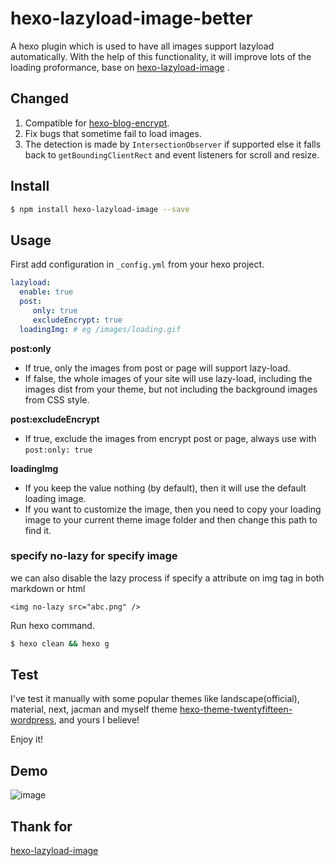 # hexo-lazyload-image-better

A hexo plugin which is used to have all images support lazyload automatically. With the help of this functionality, it will improve lots of the loading proformance, base on [hexo-lazyload-image](https://github.com/Troy-Yang/hexo-lazyload-image) .

## Changed

1. Compatible for [hexo-blog-encrypt](https://github.com/MikeCoder/hexo-blog-encrypt).
2. Fix bugs that sometime fail to load images.
3. The detection is made by `IntersectionObserver` if supported else it falls back to `getBoundingClientRect` and event listeners for scroll and resize.

## Install

```bash
$ npm install hexo-lazyload-image --save
```

## Usage

First add configuration in `_config.yml` from your hexo project.

```yaml
lazyload:
  enable: true
  post:
     only: true
     excludeEncrypt: true
  loadingImg: # eg /images/loading.gif
```
**post:only**
- If true, only the images from post or page will support lazy-load.
- If false, the whole images of your site will use lazy-load, including the images dist from your theme, but not including the background images from CSS style.

**post:excludeEncrypt**

- If true, exclude the images from encrypt post or page, always use with `post:only: true`

**loadingImg**
- If you keep the value nothing (by default), then it will use the default loading image.
- If you want to customize the image, then you need to copy your loading image to your current theme image folder and then change this path to find it.

### specify **no-lazy** for specify image
we can also disable the lazy process if specify a attribute on img tag in both markdown or html
```
<img no-lazy src="abc.png" />
```

Run hexo command.

```bash
$ hexo clean && hexo g
```

## Test
I've test it manually with some popular themes like landscape(official), material, next, jacman and myself theme [hexo-theme-twentyfifteen-wordpress](https://github.com/Troy-Yang/hexo-theme-twentyfifteen-wordpress), and yours I believe!

Enjoy it!

## Demo

![image](https://images.troyyang.com/2017-7-30-lazy-load.gif)

## Thank for

[hexo-lazyload-image](https://github.com/Troy-Yang/hexo-lazyload-image)
